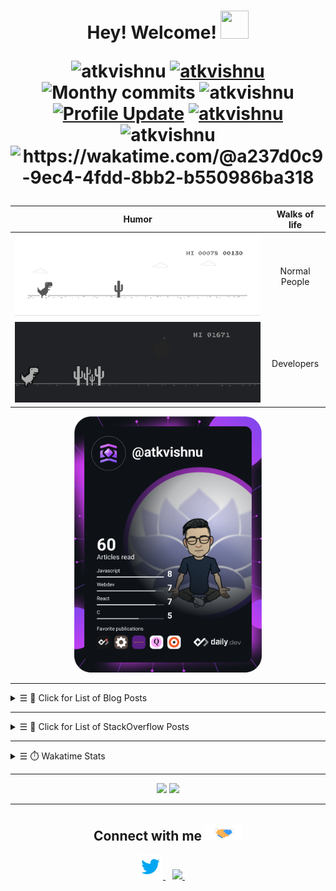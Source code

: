 
<h1 align="center"> 
   Hey! Welcome! <img src="https://raw.githubusercontent.com/MartinHeinz/MartinHeinz/master/wave.gif" height="45px" width="45px">

<p align="center"> 
    <img src="https://komarev.com/ghpvc/?username=atkvishnu" alt="atkvishnu"/>       
    <a href="https://github.com/atkvishnu?tab=repositories" target="_blank"><img src="https://badges.pufler.dev/repos/atkvishnu" alt="atkvishnu"/></a> 
    <img src="https://badges.pufler.dev/years/atkvishnu" alt="Monthy commits"/>  
    <img src="https://badges.pufler.dev/commits/monthly/atkvishnu" alt="atkvishnu"/>   
<!--     <a href="https://github.com/atkvishnu?tab=followers"><img alt="GitHub followers" src="https://img.shields.io/github/followers/atkvishnu?color=4C1&logo=github"></a> -->
    <a href="https://github.com/atkvishnu/atkvishnu" target="_blank"><img alt="Profile Update" src="https://img.shields.io/github/last-commit/atkvishnu/atkvishnu?label=Profile%20update&style=flat-square"></a>
    <a href="https://github.com/atkvishnu" target="_blank"><img alt="atkvishnu" src="https://badges.pufler.dev/visits/atkvishnu/atkvishnu?logo=GitHub&label=visits&color=success&logoColor=white&style=flat-square"/></a>
    <img src="https://badges.pufler.dev/gists/atkvishnu" alt="atkvishnu"/>
    <img src="https://wakatime.com/badge/user/a237d0c9-9ec4-4fdd-8bb2-b550986ba318.svg" alt="https://wakatime.com/@a237d0c9-9ec4-4fdd-8bb2-b550986ba318"/>
    <br/>
  <!--<img src="https://readme-jokes.vercel.app/api" alt="atkvishnu"/>-->
</p> 
</h1>


|Humor|Walks of life|
|:--:|:--:|
|![](https://github.com/atkvishnu/atkvishnu/blob/master/gifs/normal_dino.gif)|Normal People|
|![](https://github.com/atkvishnu/atkvishnu/blob/master/gifs/mentos.gif)|Developers|



<p align="center"><a href="https://app.daily.dev/atkvishnu"><img src="https://github.com/atkvishnu/atkvishnu/blob/master/devcard.svg" width="300" alt="Vishnu's Dev Card"/></a>
</p>

----
<details>
<summary><samp>&#9776;</samp> 📝 Click for List of Blog Posts </summary>
<br>
  
These are my latest posts on [Hashnode](https://rwx.hashnode.dev):
  
#### Hashnode Blog posts
<!-- BLOG-POST-LIST:START -->
- [PS5. [204. Count Primes]](https://rwx.hashnode.dev/ps5-204-count-primes)
- [PS4. Prime Sum](https://rwx.hashnode.dev/ps4-prime-sum)
- [PS3. Distribute in Circle!](https://rwx.hashnode.dev/ps3-distribute-in-circle)
- [PS2. Total Moves For Bishop!](https://rwx.hashnode.dev/ps2-total-moves-for-bishop)
- [PS1. Move Zeroes](https://rwx.hashnode.dev/ps1-move-zeroes)
<!-- BLOG-POST-LIST:END -->

</details>

----

<details>
<summary><samp>&#9776;</samp> 📝 Click for List of StackOverflow Posts </summary>
<br>  

These are my latest posts on [Stack Overflow](https://stackoverflow.com/users/11884426/):

#### StackOverflow Activity
<!-- STACKOVERFLOW:START -->
- [Answer by Vishnu for Copying text outside of Vim with set mouse=a enabled](https://stackoverflow.com/questions/4608161/copying-text-outside-of-vim-with-set-mouse-a-enabled/69939393#69939393)
- [Answer by Vishnu for Left Shift/ Right Shift an array using two pointers in C](https://stackoverflow.com/questions/69620162/left-shift-right-shift-an-array-using-two-pointers-in-c/69698010#69698010)
- [Left Shift/ Right Shift an array using two pointers in C](https://stackoverflow.com/questions/69620162/left-shift-right-shift-an-array-using-two-pointers-in-c)
- [Answer by Vishnu for How to add images from pc to web](https://stackoverflow.com/questions/69572531/how-to-add-images-from-pc-to-web/69572805#69572805)
- [Answer by Vishnu for Printing a list of dates in 2022 with the dd/mm/22 format using loop logic](https://stackoverflow.com/questions/69519680/printing-a-list-of-dates-in-2022-with-the-dd-mm-22-format-using-loop-logic/69519772#69519772)
<!-- STACKOVERFLOW:END -->

</details>

----

<details>
<summary><samp>&#9776;</samp> ⏱️ Wakatime Stats </summary>
<br>  
<!--START_SECTION:waka-->
**I'm a Night 🦉** 

```text
🌞 Morning    13 commits     ██░░░░░░░░░░░░░░░░░░░░░░░   10.57% 
🌆 Daytime    34 commits     ███████░░░░░░░░░░░░░░░░░░   27.64% 
🌃 Evening    18 commits     ███░░░░░░░░░░░░░░░░░░░░░░   14.63% 
🌙 Night      58 commits     ███████████░░░░░░░░░░░░░░   47.15%

```


📊 **This Week I Spent My Time On** 

```text
💬 Programming Languages: 
C++                      27 mins             ██████████░░░░░░░░░░░░░░░   40.08% 
Markdown                 15 mins             █████░░░░░░░░░░░░░░░░░░░░   22.95% 
Go                       15 mins             █████░░░░░░░░░░░░░░░░░░░░   22.23% 
Text                     7 mins              ██░░░░░░░░░░░░░░░░░░░░░░░   10.96% 
C                        2 mins              ░░░░░░░░░░░░░░░░░░░░░░░░░   3.27%

```

**Timeline**

![Chart not found](https://raw.githubusercontent.com/atkvishnu/atkvishnu/master/charts/bar_graph.png) 


<!--END_SECTION:waka-->
</details>

----

<div align="center">


<img height="120em" src="https://github-readme-stats.vercel.app/api?username=atkvishnu&hide=stars&count_private=true&show_icons=true&title_color=ffffff&text_color=c9cacc&icon_color=2bbc8a&bg_color=1d1f21">   
   

 <img height="180em" src="https://github-readme-stats.vercel.app/api/top-langs/?username=atkvishnu&langs_count=15&layout=compact&hide=html,SCSS,CSS,PHP&title_color=ffffff&text_color=c9cacc&icon_color=2bbc8a&bg_color=1d1f21">     

   
   
</div>

----

<div align="center">
<h2>   
    Connect with me 
   <img src="https://github.com/atkvishnu/atkvishnu/blob/master/gifs/handshake.gif" width="60px">
</h2>
<a href="https://twitter.com/cleanscripting">
  <img src="https://github.com/atkvishnu/atkvishnu/blob/master/gifs/tweety.gif" width="40px"/>
</a>
&ensp;
<a href="www.linkedin.com/in/atkvishnu">
  <img src="https://img.icons8.com/fluency/48/000000/linkedin.png" width="40px"/>
</a>
&ensp;&ensp;&ensp;
</div>

